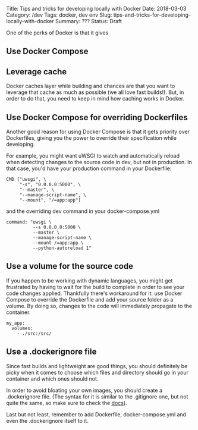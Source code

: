 Title: Tips and tricks for developing locally with Docker
Date: 2018-03-03
Category: /dev
Tags: docker, dev env
Slug: tips-and-tricks-for-developing-locally-with-docker
Summary: ???
Status: Draft

One of the perks of Docker is that it gives

## Use Docker Compose

## Leverage cache

Docker caches layer while building and chances are that you want to leverage that cache as much as possible (we all love fast builds!). But, in order to do that, you need to keep in mind how caching works in Docker.


## Use Docker Compose for overriding Dockerfiles

Another good reason for using Docker Compose is that it gets priority over Dockerfiles, giving you the power to override their specification while developing.

For example, you might want uWSGI to watch and automatically reload when detecting changes to the source code in dev, but not in production. In that case, you'd have your production command in your Dockerfile:

```
CMD ["uwsgi", \
     "-s", "0.0.0.0:5000", \
     "--master", \
     "--manage-script-name", \
     "--mount", "/=app:app"]
```

and the overriding dev command in your docker-compose.yml

```
command: "uwsgi \
          --s 0.0.0.0:5000 \
          --master \
          --manage-script-name \
          --mount /=app:app \
          --python-autoreload 1"
```


## Use a volume for the source code

If you happen to be working with dynamic languages, you might get frustrated by having to wait for the build to complete in order to see your code changes applied. Thankfully there's workaround for it: use Docker Compose to override the Dockerfile and add your source folder as a volume. By doing so, changes to the code will immediately propagate to the container.

```
my_app:
  volumes:
    - ./src:/src/
```

## Use a .dockerignore file

Since fast builds and lightweight are good things, you should definitely be picky when it comes to choose which files and directory should go in your container and which ones should not.

In order to avoid bloating your own images, you should create a .dockerignore file. (The syntax for it is similar to the .gitignore one, but not quite the same, so make sure to check the [docs](https://docs.docker.com/engine/reference/builder/#dockerignore-file)).

Last but not least, remember to add Dockerfile, docker-compose.yml and even the .dockerignore itself to it.
